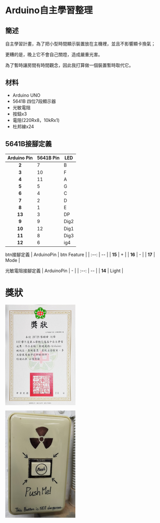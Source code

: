 # Arduino自主學習整理

## 簡述

自主學習計畫，為了把小型時間顯示裝置放在主機裡，並且不影響顯卡換氣；

更糟的是，晚上它不會自己關燈，造成嚴重光害。

為了暫時讓房間有時間觀念，因此我打算做一個裝置暫時取代它。

## 材料
- Arduino UNO
- 5641B 四位7段顯示器
- 光敏電阻
- 按鈕x3
- 電阻(220Rx8，10kRx1)
- 杜邦線x24

## 5641B接腳定義
| Arduino Pin | 5641B Pin | LED |
| :--: | -- | -- |
| **2** | 7 | B |
| **3** | 10 | F |
| **4** | 11 | A |
| **5** | 5 | G |
| **6** | 4 | C |
| **7** | 2 | D |
| **8** | 1 | E |
| **13** | 3 | DP |
| **9** | 9 |  Dig2 |
| **10** | 12 | Dig1 |
| **11** | 8 | Dig3 |
| **12** | 6 | ig4 |

btn接腳定義
| ArduinoPin | btn Feature |
| :--: | -- |
| **15** | + |
| **16** | - |
| **17** | Mode |

光敏電阻接腳定義
| ArduinoPin | - |
| :--: | -- |
| **14** | Light |

# 獎狀

<p align="left">
  <img src="207_s2_29自主學習獎狀.jpg" width="44%"/>
  <br>
</p>

<a href="https://youtu.be/Xr3veA3CUxM">
    <img src="NuButton.jpg" alt="觀看影片" width="44%">
</a>
